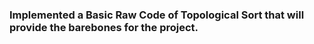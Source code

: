 ### Implemented a Basic Raw Code of Topological Sort that will provide the barebones for the project.
